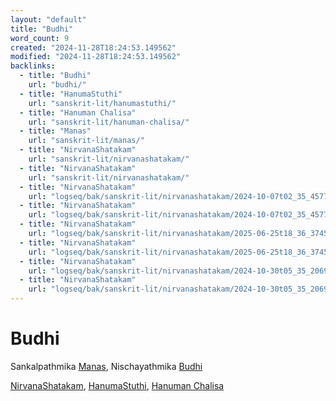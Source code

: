 ```yaml
---
layout: "default"
title: "Budhi"
word_count: 9
created: "2024-11-28T18:24:53.149562"
modified: "2024-11-28T18:24:53.149562"
backlinks:
  - title: "Budhi"
    url: "budhi/"
  - title: "HanumaStuthi"
    url: "sanskrit-lit/hanumastuthi/"
  - title: "Hanuman Chalisa"
    url: "sanskrit-lit/hanuman-chalisa/"
  - title: "Manas"
    url: "sanskrit-lit/manas/"
  - title: "NirvanaShatakam"
    url: "sanskrit-lit/nirvanashatakam/"
  - title: "NirvanaShatakam"
    url: "sanskrit-lit/nirvanashatakam/"
  - title: "NirvanaShatakam"
    url: "logseq/bak/sanskrit-lit/nirvanashatakam/2024-10-07t02_35_45773zdesktop/"
  - title: "NirvanaShatakam"
    url: "logseq/bak/sanskrit-lit/nirvanashatakam/2024-10-07t02_35_45773zdesktop/"
  - title: "NirvanaShatakam"
    url: "logseq/bak/sanskrit-lit/nirvanashatakam/2025-06-25t18_36_37459zdesktop/"
  - title: "NirvanaShatakam"
    url: "logseq/bak/sanskrit-lit/nirvanashatakam/2025-06-25t18_36_37459zdesktop/"
  - title: "NirvanaShatakam"
    url: "logseq/bak/sanskrit-lit/nirvanashatakam/2024-10-30t05_35_20691zdesktop/"
  - title: "NirvanaShatakam"
    url: "logseq/bak/sanskrit-lit/nirvanashatakam/2024-10-30t05_35_20691zdesktop/"
---
```

# Budhi

Sankalpathmika [Manas](docs/sanskrit-lit/manas/index/), Nischayathmika [Budhi](docs/budhi/index/)

[NirvanaShatakam](logseq/bak/sanskrit-lit/nirvanashatakam/2024-10-30t05_35_20691zdesktop/), [HanumaStuthi](docs/sanskrit-lit/hanumastuthi/index/), [Hanuman Chalisa](docs/sanskrit-lit/hanuman-chalisa/index/)

